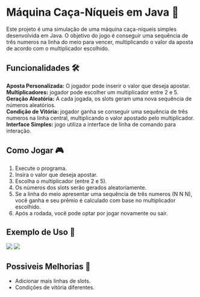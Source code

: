 <h1>Máquina Caça-Níqueis em Java 🎰</h1>

Este projeto é uma simulação de uma máquina caça-níqueis simples desenvolvida em Java. O objetivo do jogo é conseguir
uma sequência de três numeros na linha do meio para vencer, multiplicando o valor da aposta de acordo com o multiplicador
escolhido.

<h2>Funcionalidades 🛠️</h2>

<b>Aposta Personalizada:</b> O jogador pode inserir o valor que deseja apostar. <br>
<b>Multiplicadores:</b> jogador pode escolher um multiplicador entre 2 e 5. <br>
<b>Geração Aleatória:</b> A cada jogada, os slots geram uma nova sequência de números aleatórios. <br>
<b>Condição de Vitória:</b> jogador ganha se conseguir uma sequência de três numeros na linha central, multiplicando o valor apostado pelo multiplicador. <br>
<b>Interface Simples:</b> jogo utiliza a interface de linha de comando para interação. <br>

<h2>Como Jogar 🎮</h2>

<ol>
    <li>Execute o programa.</li>
    <li>Insira o valor que deseja apostar.</li>
    <li>Escolha o multiplicador (entre 2 e 5).</li>
    <li>Os números dos slots serão gerados aleatoriamente.</li>
    <li>Se a linha do meio apresentar uma sequência de três numeros (N N N), você ganha e seu prêmio é calculado com base no multiplicador escolhido.</li>
    <li>Após a rodada, você pode optar por jogar novamente ou sair.</li>
</ol>

<h2>Exemplo de Uso 📜</h2>

<img src="https://i.imgur.com/D4k0mEl.png">
<img src="https://i.imgur.com/eHVJQ7a.png">

<h2>Possiveis Melhorias 🔧</h2>

<ul>
    <li>Adicionar mais linhas de slots.</li>
    <li>Condições de vitória diferentes.</li>
</ul>
